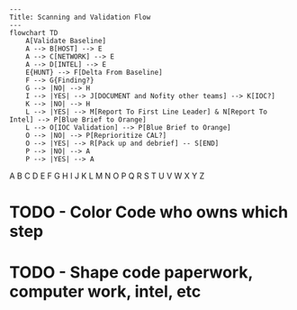 ```mermaid
---
Title: Scanning and Validation Flow
---
flowchart TD
    A[Validate Baseline] 
    A --> B[HOST] --> E
    A --> C[NETWORK] --> E
    A --> D[INTEL] --> E
    E{HUNT} --> F[Delta From Baseline]
    F --> G{Finding?}
    G --> |NO| --> H
    I --> |YES| --> J[DOCUMENT and Nofity other teams] --> K[IOC?]
    K --> |NO| --> H
    L --> |YES| --> M[Report To First Line Leader] & N[Report To Intel] --> P[Blue Brief to Orange]
    L --> O[IOC Validation] --> P[Blue Brief to Orange]
    O --> |NO| --> P[Reprioritize CAL?]
    O --> |YES| --> R[Pack up and debrief] -- S[END]
    P --> |NO| --> A
    P --> |YES| --> A
```
A B C D E F G H I J K L M N O P Q R S T U V W X Y Z
# TODO - Color Code who owns which step
# TODO - Shape code paperwork, computer work, intel, etc
